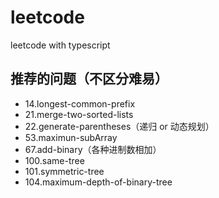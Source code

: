 # leetcode
leetcode with typescript

## 推荐的问题（不区分难易）
* 14.longest-common-prefix
* 21.merge-two-sorted-lists
* 22.generate-parentheses（递归 or 动态规划）
* 53.maximun-subArray
* 67.add-binary（各种进制数相加）
* 100.same-tree
* 101.symmetric-tree
* 104.maximum-depth-of-binary-tree